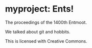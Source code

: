 # myproject: Ents!

The proceedings of the 1400th Entmoot.

We talked about git and hobbits.

This is licensed with Creative Commons.
